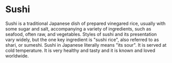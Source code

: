 # Sushi
Sushi is a traditional Japanese dish of prepared vinegared rice, usually with some sugar and salt, accompanying a variety of ingredients, such as seafood, often raw, and vegetables. Styles of sushi and its presentation vary widely, but the one key ingredient is "sushi rice", also referred to as shari, or sumeshi. Sushi in Japanese literally means "its sour". It is served at cold temperature. It is very healthy and tasty and it is known and loved worldwide.
